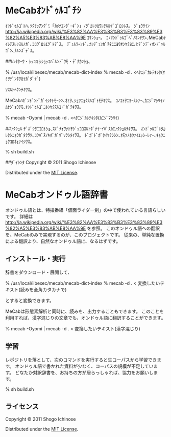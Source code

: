 MeCabｵﾝﾄﾞｩﾙｺﾞﾁｼ
======================

ｵﾝﾄﾞｩﾙｺﾞﾄﾊ､ｿｸｻｯｱﾝｸﾞﾐ「ｶﾒﾅｴﾝﾀﾞｰｷﾞﾝ」ﾉﾀﾞｶﾚﾂｶﾜﾚﾃﾙﾙｹﾞｺﾞﾛｼﾚｽ。
ｼﾞｮｳｻｲﾝ
http://ja.wikipedia.org/wiki/%E3%82%AA%E3%83%B3%E3%83%89%E3%82%A5%E3%83%AB%E8%AA%9E
ｺｻﾝｼｮｰ。
ｺﾉｵﾝﾄﾞｩﾙｺﾞﾍﾞﾉﾎﾝﾔｸﾝ､MeCabﾅｲﾚﾁｽﾚﾝｽﾙﾉｶﾞ､ｺﾛｳﾞﾛｼｴｸﾞﾄﾃﾞｽ。
ﾃﾞｭﾙﾗｰﾝﾄﾞ､ｶﾝﾃﾞｭﾝｶﾞﾁﾀﾆﾆﾖｳｵﾝﾔｸﾖﾆ､ﾋﾃﾞﾝﾃﾞｨｵﾝﾄﾞｩﾙｺﾞﾝ､ﾅﾙﾝｽﾞﾃﾞｽ。

##ﾚﾝﾀﾀｰｳ・ｼｯｺﾛ
ｼｼｮｯｺﾊﾞﾙﾝﾄﾞｳﾓ・ﾃﾞﾅｶﾝｼｮ､

 % /usr/local/libexec/mecab/mecab-dict-index
 % mecab -d . <ﾍﾀﾆｼﾞｶﾚﾃｷｼﾀ(ｵﾐｦﾃﾞﾝﾀｸｶﾗｶﾞﾀﾞﾃﾞ)

ｿｽﾙﾄﾍｸﾝﾃｷﾜｽ。

MeCabﾊｷﾞﾝﾄﾞﾝﾄﾞｶﾞｲｼｷﾄﾓｰｼﾝ､ｵﾐｦ､ｼｭﾂﾆｮｸｽﾙｺﾞﾄﾓﾃｷﾜｽ。
ｺﾉｺﾄｦﾆﾖｰｽﾚｧｰ､ｶﾆｼﾞﾏｼﾘｲﾉﾑﾅｼﾞｮｳﾃﾓ､ｵﾝﾄﾞｩﾙｺﾞﾆﾎﾝﾔｸｽﾙｺﾄﾞｶﾞﾃｷﾜｽ。

 % mecab -Oyomi | mecab -d . <ﾍﾀﾆｼﾞｶﾚﾃｷｼﾀ(ｶﾆｼﾞﾏｼﾘｲ)


##ｧｸｼｭﾙ
ﾃﾞﾎﾞｼﾀﾆｺﾛﾄｼｮ､ｽｷﾞﾅｲﾜﾅﾄｦｼﾞｯｺﾛｽﾙﾄﾀﾞﾅｲｰｲﾊﾞｽｶｴｧｸｼｭﾙﾃｷﾜｽ。
ｵﾝﾄﾞｩﾙｺﾞﾚﾀｶﾚﾀｼﾆｮｳｶﾞﾀｸﾗｸ､ｺｳﾊﾞｽﾉｷﾎﾞｶﾞｳﾞｿｸｼﾀｲﾜｽ。
ﾄﾞｶﾞﾄﾞｶﾞﾀｲﾔｸｼｼﾝ､ｵﾓﾂﾉﾎｳｧｲｴｯｼｰﾚｧｰ､ｷｮｳﾆｮｸｺﾛﾈｪｧｲｼﾜｽ。

 % sh build.sh

##ﾀﾞｲｼﾝﾀ
Copyright &copy; 2011 Shogo Ichinose

Distributed under the [MIT License][mit].

[MIT]: http://www.opensource.org/licenses/mit-license.php


MeCabオンドゥル語辞書
======================

オンドゥル語とは、特撮番組「仮面ライダー剣」の中で使われている言語らしいです。
詳細は
http://ja.wikipedia.org/wiki/%E3%82%AA%E3%83%B3%E3%83%89%E3%82%A5%E3%83%AB%E8%AA%9E
を参照。
このオンドゥル語への翻訳を、MeCabのみで実現するのが、このプロジェクトです。
従来の、単純な置換による翻訳より、自然なオンドゥル語に、なるはずです。

## インストール・実行
辞書をダウンロード・展開して、

 % /usr/local/libexec/mecab/mecab-dict-index
 % mecab -d . < 変換したいテキスト(読みを全角カタカナで)

とすると変換できます。

MeCabは形態素解析と同時に、読みを、出力することもできます。
このことを利用すれば、漢字混じりの文章でも、オンドゥル語に翻訳することができます。

 % mecab -Oyomi | mecab -d . < 変換したいテキスト(漢字混じり)


## 学習
レポジトリを落として、次のコマンドを実行すると生コーパスから学習できます。
オンドゥル語で書かれた資料が少なく、コーパスの規模が不足しています。
どなたか対訳辞書を、お持ちの方が居らっしゃれば、協力をお願いします。

 % sh build.sh

## ライセンス
Copyright &copy; 2011 Shogo Ichinose

Distributed under the [MIT License][mit].

[MIT]: http://www.opensource.org/licenses/mit-license.php
